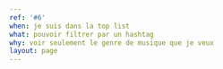 ```yaml
---
ref: '#6'
when: je suis dans la top list
what: pouvoir filtrer par un hashtag
why: voir seulement le genre de musique que je veux
layout: page
---
```

